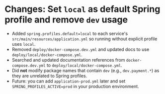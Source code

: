 # Changes: Set `local` as default Spring profile and remove `dev` usage

- Added `spring.profiles.default=local` to each service's `src/main/resources/application.yml` so running without explicit profile uses `local`.
- Removed `deploy/docker-compose.dev.yml` and updated docs to use `deploy/local/docker-compose.yml`.
- Searched and updated documentation references from `docker-compose.dev.yml` to `deploy/local/docker-compose.yml`.
- Did **not** modify package names that contain `dev` (e.g., `dev.payment.*`) as they are unrelated to Spring profiles.
- Future: you can add `application-prod.yml` later and set `SPRING_PROFILES_ACTIVE=prod` in your production environment.

